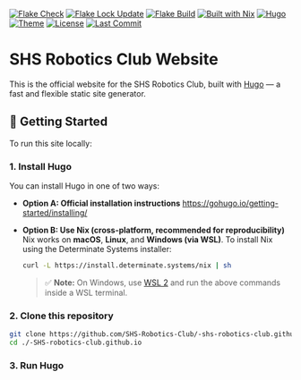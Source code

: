 [![Flake Check](https://github.com/SHS-Robotics-Club/-shs-robotics-club.github.io/actions/workflows/nix-flake-check.yaml/badge.svg)](https://github.com/SHS-Robotics-Club/-shs-robotics-club.github.io/actions/workflows/nix-flake-check.yaml)
[![Flake Lock Update](https://github.com/SHS-Robotics-Club/-shs-robotics-club.github.io/actions/workflows/nix-flake-lock.yaml/badge.svg)](https://github.com/SHS-Robotics-Club/-shs-robotics-club.github.io/actions/workflows/nix-flake-lock.yaml)
[![Flake Build](https://github.com/SHS-Robotics-Club/-shs-robotics-club.github.io/actions/workflows/nix-build-pages.yaml/badge.svg)](https://github.com/SHS-Robotics-Club/-shs-robotics-club.github.io/actions/workflows/nix-build-pages.yaml)
[![Built with Nix](https://img.shields.io/badge/Built%20with-Nix-5277C3?logo=nixos&logoColor=white)](https://nixos.org/)
[![Hugo](https://img.shields.io/badge/Hugo-v0.124-blue?logo=hugo)](https://gohugo.io/)
[![Theme](https://img.shields.io/badge/Theme-PaperMod-2e3440)](https://github.com/adityatelange/hugo-PaperMod)
[![License](https://img.shields.io/github/license/SHS-Robotics-Club/-shs-robotics-club.github.io?color=2e3440)](https://github.com/SHS-Robotics-Club/-shs-robotics-club.github.io/blob/main/LICENSE)
[![Last Commit](https://img.shields.io/github/last-commit/SHS-Robotics-Club/-shs-robotics-club.github.io?color=2e3440)](https://github.com/SHS-Robotics-Club/-shs-robotics-club.github.io/commits)


# SHS Robotics Club Website

This is the official website for the SHS Robotics Club, built with [Hugo](https://gohugo.io/) — a fast and flexible static site generator.

## 🚀 Getting Started

To run this site locally:

### 1. Install Hugo

You can install Hugo in one of two ways:

- **Option A: Official installation instructions**
  https://gohugo.io/getting-started/installing/

- **Option B: Use Nix (cross-platform, recommended for reproducibility)**
  Nix works on **macOS**, **Linux**, and **Windows (via WSL)**.
  To install Nix using the Determinate Systems installer:

  ```bash
  curl -L https://install.determinate.systems/nix | sh
  ```

  > ✅ **Note:** On Windows, use [WSL 2](https://learn.microsoft.com/en-us/windows/wsl/) and run the above commands inside a WSL terminal.

### 2. Clone this repository

   ```bash
   git clone https://github.com/SHS-Robotics-Club/-shs-robotics-club.github.io.git
   cd ./-SHS-robotics-club.github.io
   ```

### 3. Run Hugo
